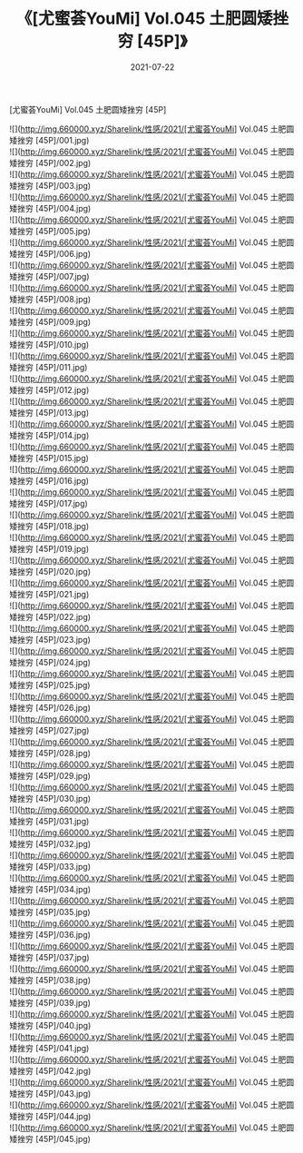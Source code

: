 ﻿---
layout: post
title:  《[尤蜜荟YouMi] Vol.045 土肥圆矮挫穷 [45P]》
date:   2021-07-22
img: http://img.660000.xyz/Sharelink/性感/2021/[尤蜜荟YouMi] Vol.045 土肥圆矮挫穷 [45P]/000.jpg
categories: [美女, 清纯, 唯美]
---

[尤蜜荟YouMi] Vol.045 土肥圆矮挫穷 [45P]

  ![](http://img.660000.xyz/Sharelink/性感/2021/[尤蜜荟YouMi] Vol.045 土肥圆矮挫穷 [45P]/001.jpg) <br> ![](http://img.660000.xyz/Sharelink/性感/2021/[尤蜜荟YouMi] Vol.045 土肥圆矮挫穷 [45P]/002.jpg) <br> ![](http://img.660000.xyz/Sharelink/性感/2021/[尤蜜荟YouMi] Vol.045 土肥圆矮挫穷 [45P]/003.jpg) <br> ![](http://img.660000.xyz/Sharelink/性感/2021/[尤蜜荟YouMi] Vol.045 土肥圆矮挫穷 [45P]/004.jpg) <br> ![](http://img.660000.xyz/Sharelink/性感/2021/[尤蜜荟YouMi] Vol.045 土肥圆矮挫穷 [45P]/005.jpg) <br> ![](http://img.660000.xyz/Sharelink/性感/2021/[尤蜜荟YouMi] Vol.045 土肥圆矮挫穷 [45P]/006.jpg) <br> ![](http://img.660000.xyz/Sharelink/性感/2021/[尤蜜荟YouMi] Vol.045 土肥圆矮挫穷 [45P]/007.jpg) <br> ![](http://img.660000.xyz/Sharelink/性感/2021/[尤蜜荟YouMi] Vol.045 土肥圆矮挫穷 [45P]/008.jpg) <br> ![](http://img.660000.xyz/Sharelink/性感/2021/[尤蜜荟YouMi] Vol.045 土肥圆矮挫穷 [45P]/009.jpg) <br> ![](http://img.660000.xyz/Sharelink/性感/2021/[尤蜜荟YouMi] Vol.045 土肥圆矮挫穷 [45P]/010.jpg) <br> ![](http://img.660000.xyz/Sharelink/性感/2021/[尤蜜荟YouMi] Vol.045 土肥圆矮挫穷 [45P]/011.jpg) <br> ![](http://img.660000.xyz/Sharelink/性感/2021/[尤蜜荟YouMi] Vol.045 土肥圆矮挫穷 [45P]/012.jpg) <br> ![](http://img.660000.xyz/Sharelink/性感/2021/[尤蜜荟YouMi] Vol.045 土肥圆矮挫穷 [45P]/013.jpg) <br> ![](http://img.660000.xyz/Sharelink/性感/2021/[尤蜜荟YouMi] Vol.045 土肥圆矮挫穷 [45P]/014.jpg) <br> ![](http://img.660000.xyz/Sharelink/性感/2021/[尤蜜荟YouMi] Vol.045 土肥圆矮挫穷 [45P]/015.jpg) <br> ![](http://img.660000.xyz/Sharelink/性感/2021/[尤蜜荟YouMi] Vol.045 土肥圆矮挫穷 [45P]/016.jpg) <br> ![](http://img.660000.xyz/Sharelink/性感/2021/[尤蜜荟YouMi] Vol.045 土肥圆矮挫穷 [45P]/017.jpg) <br> ![](http://img.660000.xyz/Sharelink/性感/2021/[尤蜜荟YouMi] Vol.045 土肥圆矮挫穷 [45P]/018.jpg) <br> ![](http://img.660000.xyz/Sharelink/性感/2021/[尤蜜荟YouMi] Vol.045 土肥圆矮挫穷 [45P]/019.jpg) <br> ![](http://img.660000.xyz/Sharelink/性感/2021/[尤蜜荟YouMi] Vol.045 土肥圆矮挫穷 [45P]/020.jpg) <br> ![](http://img.660000.xyz/Sharelink/性感/2021/[尤蜜荟YouMi] Vol.045 土肥圆矮挫穷 [45P]/021.jpg) <br> ![](http://img.660000.xyz/Sharelink/性感/2021/[尤蜜荟YouMi] Vol.045 土肥圆矮挫穷 [45P]/022.jpg) <br> ![](http://img.660000.xyz/Sharelink/性感/2021/[尤蜜荟YouMi] Vol.045 土肥圆矮挫穷 [45P]/023.jpg) <br> ![](http://img.660000.xyz/Sharelink/性感/2021/[尤蜜荟YouMi] Vol.045 土肥圆矮挫穷 [45P]/024.jpg) <br> ![](http://img.660000.xyz/Sharelink/性感/2021/[尤蜜荟YouMi] Vol.045 土肥圆矮挫穷 [45P]/025.jpg) <br> ![](http://img.660000.xyz/Sharelink/性感/2021/[尤蜜荟YouMi] Vol.045 土肥圆矮挫穷 [45P]/026.jpg) <br> ![](http://img.660000.xyz/Sharelink/性感/2021/[尤蜜荟YouMi] Vol.045 土肥圆矮挫穷 [45P]/027.jpg) <br> ![](http://img.660000.xyz/Sharelink/性感/2021/[尤蜜荟YouMi] Vol.045 土肥圆矮挫穷 [45P]/028.jpg) <br> ![](http://img.660000.xyz/Sharelink/性感/2021/[尤蜜荟YouMi] Vol.045 土肥圆矮挫穷 [45P]/029.jpg) <br> ![](http://img.660000.xyz/Sharelink/性感/2021/[尤蜜荟YouMi] Vol.045 土肥圆矮挫穷 [45P]/030.jpg) <br> ![](http://img.660000.xyz/Sharelink/性感/2021/[尤蜜荟YouMi] Vol.045 土肥圆矮挫穷 [45P]/031.jpg) <br> ![](http://img.660000.xyz/Sharelink/性感/2021/[尤蜜荟YouMi] Vol.045 土肥圆矮挫穷 [45P]/032.jpg) <br> ![](http://img.660000.xyz/Sharelink/性感/2021/[尤蜜荟YouMi] Vol.045 土肥圆矮挫穷 [45P]/033.jpg) <br> ![](http://img.660000.xyz/Sharelink/性感/2021/[尤蜜荟YouMi] Vol.045 土肥圆矮挫穷 [45P]/034.jpg) <br> ![](http://img.660000.xyz/Sharelink/性感/2021/[尤蜜荟YouMi] Vol.045 土肥圆矮挫穷 [45P]/035.jpg) <br> ![](http://img.660000.xyz/Sharelink/性感/2021/[尤蜜荟YouMi] Vol.045 土肥圆矮挫穷 [45P]/036.jpg) <br> ![](http://img.660000.xyz/Sharelink/性感/2021/[尤蜜荟YouMi] Vol.045 土肥圆矮挫穷 [45P]/037.jpg) <br> ![](http://img.660000.xyz/Sharelink/性感/2021/[尤蜜荟YouMi] Vol.045 土肥圆矮挫穷 [45P]/038.jpg) <br> ![](http://img.660000.xyz/Sharelink/性感/2021/[尤蜜荟YouMi] Vol.045 土肥圆矮挫穷 [45P]/039.jpg) <br> ![](http://img.660000.xyz/Sharelink/性感/2021/[尤蜜荟YouMi] Vol.045 土肥圆矮挫穷 [45P]/040.jpg) <br> ![](http://img.660000.xyz/Sharelink/性感/2021/[尤蜜荟YouMi] Vol.045 土肥圆矮挫穷 [45P]/041.jpg) <br> ![](http://img.660000.xyz/Sharelink/性感/2021/[尤蜜荟YouMi] Vol.045 土肥圆矮挫穷 [45P]/042.jpg) <br> ![](http://img.660000.xyz/Sharelink/性感/2021/[尤蜜荟YouMi] Vol.045 土肥圆矮挫穷 [45P]/043.jpg) <br> ![](http://img.660000.xyz/Sharelink/性感/2021/[尤蜜荟YouMi] Vol.045 土肥圆矮挫穷 [45P]/044.jpg) <br> ![](http://img.660000.xyz/Sharelink/性感/2021/[尤蜜荟YouMi] Vol.045 土肥圆矮挫穷 [45P]/045.jpg) <br>